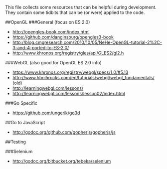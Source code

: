 This file collects some resources that can be helpful during development. They contain some tidbits that can be (or were) applied to the code.

##OpenGL
###General (focus on ES 2.0)
* http://opengles-book.com/index.html
* https://github.com/danginsburg/opengles3-book
* http://blog.cmgresearch.com/2010/10/05/NeHe-OpenGL-tutorial-2%2C-3-and-4-ported-to-ES-2.0/
* http://www.khronos.org/registry/gles/api/GLES2/gl2.h

###WebGL (also good for OpenGL ES 2.0 info)
* https://www.khronos.org/registry/webgl/specs/1.0/#5.13
* http://www.html5rocks.com/en/tutorials/webgl/webgl_fundamentals/ (old)
* http://learningwebgl.com/lessons/
* http://learningwebgl.com/lessons/lesson02/index.html

###Go Specific
* https://github.com/ungerik/go3d

##Go to JavaScript
* http://godoc.org/github.com/gopherjs/gopherjs/js

##Testing

###Selenium
* http://godoc.org/bitbucket.org/tebeka/selenium

